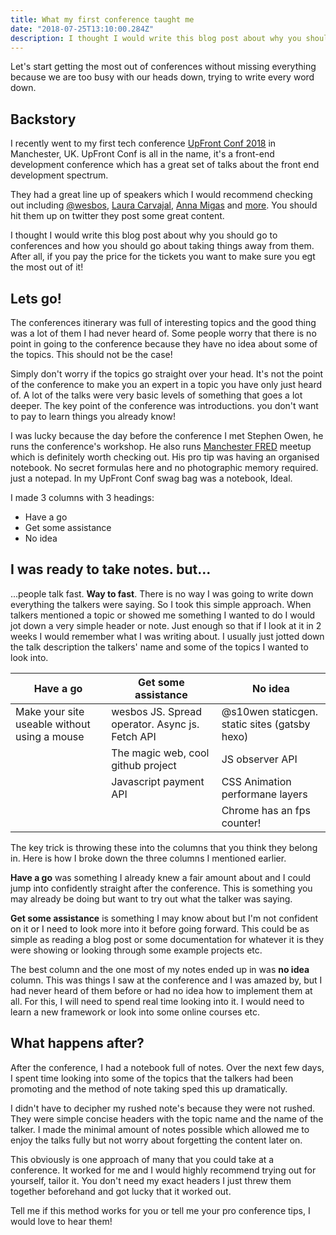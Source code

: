 ```yaml
---
title: What my first conference taught me
date: "2018-07-25T13:10:00.284Z"
description: I thought I would write this blog post about why you should go to conferences and how you should go about taking things away from them. After all, if you pay the price for the tickets you want to make sure you egt the most out of it!
---
```

Let's start getting the most out of conferences without missing everything because we are too busy with our heads down, trying to write every word down.

## Backstory

I recently went to my first tech conference [UpFront Conf 2018](https://twitter.com/upfrontconf) in Manchester, UK. UpFront Conf is all in the name, it's a front-end development conference which has a great set of talks about the front end development spectrum.

They had a great line up of speakers which I would recommend checking out including [@wesbos](https://twitter.com/wesbos), [Laura Carvajal](https://twitter.com/lc512k), [Anna Migas](https://twitter.com/szynszyliszys) and [more](http://upfrontconf.com/speakers/). You should hit them up on twitter they post some great content.

I thought I would write this blog post about why you should go to conferences and how you should go about taking things away from them. After all, if you pay the price for the tickets you want to make sure you egt the most out of it!

## Lets go!

The conferences itinerary was full of interesting topics and the good thing was a lot of them I had never heard of. Some people worry that there is no point in going to the conference because they have no idea about some of the topics. This should not be the case!

Simply don't worry if the topics go straight over your head. It's not the point of the conference to make you an expert in a topic you have only just heard of. A lot of the talks were very basic levels of something that goes a lot deeper. The key point of the conference was introductions. you don't want to pay to learn things you already know!

I was lucky because the day before the conference I met Stephen Owen, he runs the conference's workshop. He also runs [Manchester FRED](https://www.meetup.com/McrFRED/) meetup which is definitely worth checking out. His pro tip was having an organised notebook. No secret formulas here and no photographic memory required. just a notepad.
In my UpFront Conf swag bag was a notebook, Ideal.

I made 3 columns with 3 headings:
 - Have a go
 - Get some assistance
 - No idea



## I was ready to take notes. but...

...people talk fast. **Way to fast**. There is no way I was going to write down everything the talkers were saying.
So I took this simple approach. When talkers mentioned a topic or showed me something I wanted to do I would jot down a very simple header or note. Just enough so that if I look at it in 2 weeks I would remember what I was writing about. I usually just jotted down the talk description the talkers' name and some of the topics I wanted to look into.

|Have a go|Get some assistance|No idea|
|---|---|---|
|Make your site useable without using a mouse|wesbos JS. Spread operator. Async js. Fetch API|@s10wen staticgen. static sites (gatsby hexo)|
|   |The magic web, cool github project|JS observer API|
|   |Javascript payment API|CSS Animation performane layers|
|   |   |Chrome has an fps counter!|
The key trick is throwing these into the columns that you think they belong in. Here is how I broke down the three columns I mentioned earlier.

**Have a go** was something I already knew a fair amount about and I could jump into confidently straight after the conference. This is something you may already be doing but want to try out what the talker was saying.

**Get some assistance** is something I may know about but I'm not confident on it or I need to look more into it before going forward. This could be as simple as reading a blog post or some documentation for whatever it is they were showing or looking through some example projects etc.

The best column and the one most of my notes ended up in was **no idea** column. This was things I saw at the conference and I was amazed by, but I had never heard of them before or had no idea how to implement them at all. For this, I will need to spend real time looking into it. I would need to learn a new framework or look into some online courses etc.

## What happens after?

After the conference, I had a notebook full of notes. Over the next few days, I spent time looking into some of the topics that the talkers had been promoting and the method of note taking sped this up dramatically.

I didn't have to decipher my rushed note's because they were not rushed. They were simple concise headers with the topic name and the name of the talker. I made the minimal amount of notes possible which allowed me to enjoy the talks fully but not worry about forgetting the content later on.

This obviously is one approach of many that you could take at a conference. It worked for me and I would highly recommend trying out for yourself, tailor it. You don't need my exact headers I just threw them together beforehand and got lucky that it worked out.

Tell me if this method works for you or tell me your pro conference tips, I would love to hear them!